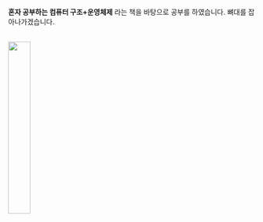  
 <br/>
 
 **혼자 공부하는 컴퓨터 구조+운영체제** 라는 책을 바탕으로 공부를 하였습니다. 
 뼈대를 잡아나가겠습니다.
 
 <br/>

<img src="https://e-book.ssu.ac.kr/DRMContent/ebook/4801162243092/L4801162243092.jpg" width="30%" height="30%"/>
